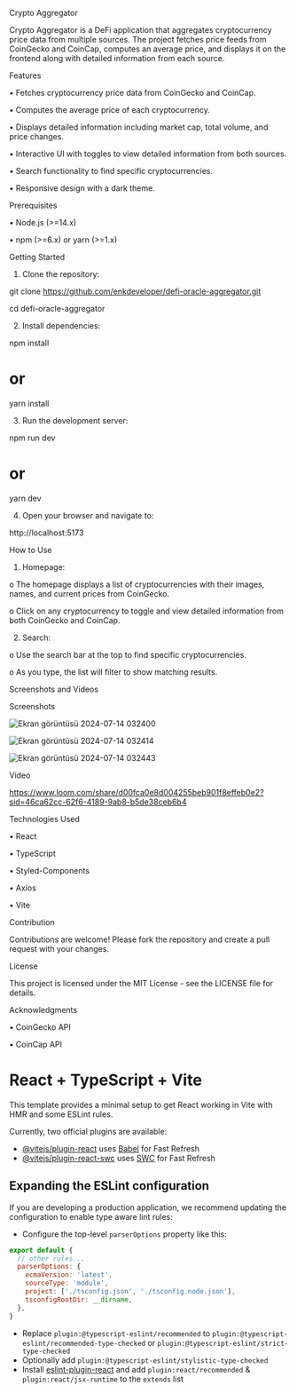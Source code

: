 Crypto Aggregator

Crypto Aggregator is a DeFi application that aggregates cryptocurrency price data from multiple sources. The project fetches price feeds from CoinGecko and CoinCap, computes an average price, and displays it on the frontend along with detailed information from each source.


Features

•	Fetches cryptocurrency price data from CoinGecko and CoinCap.

•	Computes the average price of each cryptocurrency.

•	Displays detailed information including market cap, total volume, and price changes.

•	Interactive UI with toggles to view detailed information from both sources.

•	Search functionality to find specific cryptocurrencies.

•	Responsive design with a dark theme.


Prerequisites

•	Node.js (>=14.x)

•	npm (>=6.x) or yarn (>=1.x)


Getting Started


1.	Clone the repository:

git clone https://github.com/enkdeveloper/defi-oracle-aggregator.git

cd defi-oracle-aggregator


2.	Install dependencies:

npm install

# or

yarn install


3.	Run the development server:

npm run dev

# or

yarn dev


4.	Open your browser and navigate to:

http://localhost:5173



How to Use


1.	Homepage:

o	The homepage displays a list of cryptocurrencies with their images, names, and current prices from CoinGecko.

o	Click on any cryptocurrency to toggle and view detailed information from both CoinGecko and CoinCap.


2.	Search:

o	Use the search bar at the top to find specific cryptocurrencies.

o	As you type, the list will filter to show matching results.


Screenshots and Videos


Screenshots

![Ekran görüntüsü 2024-07-14 032400](https://github.com/user-attachments/assets/375dffcd-8af7-42c8-99d9-06c171c8e553)

![Ekran görüntüsü 2024-07-14 032414](https://github.com/user-attachments/assets/aca7e840-9abb-413c-b833-a9ffb0d3ff00)

![Ekran görüntüsü 2024-07-14 032443](https://github.com/user-attachments/assets/29afbb88-6b66-462d-b409-79295aa3fa38)



Video

https://www.loom.com/share/d00fca0e8d004255beb901f8effeb0e2?sid=46ca62cc-62f6-4189-9ab8-b5de38ceb6b4



Technologies Used

•	React

•	TypeScript

•	Styled-Components

•	Axios

•	Vite


Contribution

Contributions are welcome! Please fork the repository and create a pull request with your changes.


License

This project is licensed under the MIT License - see the LICENSE file for details.


Acknowledgments

•	CoinGecko API

•	CoinCap API


# React + TypeScript + Vite

This template provides a minimal setup to get React working in Vite with HMR and some ESLint rules.

Currently, two official plugins are available:

- [@vitejs/plugin-react](https://github.com/vitejs/vite-plugin-react/blob/main/packages/plugin-react/README.md) uses [Babel](https://babeljs.io/) for Fast Refresh
- [@vitejs/plugin-react-swc](https://github.com/vitejs/vite-plugin-react-swc) uses [SWC](https://swc.rs/) for Fast Refresh

## Expanding the ESLint configuration

If you are developing a production application, we recommend updating the configuration to enable type aware lint rules:

- Configure the top-level `parserOptions` property like this:

```js
export default {
  // other rules...
  parserOptions: {
    ecmaVersion: 'latest',
    sourceType: 'module',
    project: ['./tsconfig.json', './tsconfig.node.json'],
    tsconfigRootDir: __dirname,
  },
}
```

- Replace `plugin:@typescript-eslint/recommended` to `plugin:@typescript-eslint/recommended-type-checked` or `plugin:@typescript-eslint/strict-type-checked`
- Optionally add `plugin:@typescript-eslint/stylistic-type-checked`
- Install [eslint-plugin-react](https://github.com/jsx-eslint/eslint-plugin-react) and add `plugin:react/recommended` & `plugin:react/jsx-runtime` to the `extends` list
